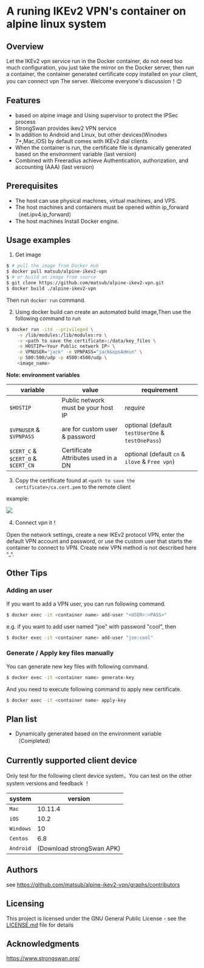 # A runing IKEv2 VPN's container on alpine linux system

## Overview ##
Let the IKEv2 vpn service run in the Docker container, do not need too much
configuration, you just take the mirror on the Docker server, then run a
container, the container generated certificate copy installed on your client,
you can connect vpn The server. Welcome everyone's discussion！:blush:


## Features

* based on alpine image and Using supervisor to protect the IPSec process
* StrongSwan provides ikev2 VPN service
* In addition to Android and Linux, but other devices(Winodws 7+,Mac,iOS) by default comes with IKEv2 dial clients
* When the container is run, the certificate file is dynamically generated based on the environment variable (last version)
* Combined with Freeradius achieve Authentication, authorization, and accounting (AAA) (last version)


## Prerequisites

* The host can use physical machines, virtual machines, and VPS.
* The host machines and containers must be opened within ip_forward （net.ipv4.ip_forward）
* The host machines Install Docker engine.

## Usage examples

1. Get image

```Bash
$ # pull the image from Docker Hub
$ docker pull matsub/alpine-ikev2-vpn
$ # or build an image from source
$ git clone https://github.com/matsub/alpine-ikev2-vpn.git
$ docker build ./alpine-ikev2-vpn
```

Then run `docker run` command.


2. Using docker build can create an automated build image,Then use the following command to run

```Bash
$ docker run -itd --privileged \
    -v /lib/modules:/lib/modules:ro \
    -v <path to save the certificate>:/data/key_files \
    -e HOSTIP=<Your Public network IP> \
    -e VPNUSER="jack" -e VPNPASS="jack&opsAdmin" \
    -p 500:500/udp -p 4500:4500/udp \
    <image_name>
```

**Note: environment variables**

| variable                           | value                               | requirement                                      |
|------------------------------------|-------------------------------------|--------------------------------------------------|
| `$HOSTIP`                          | Public network must be your host IP | *require*                                        |
| `$VPNUSER` & `$VPNPASS`            | are for custom user & password      | optional (default `testUserOne` & `testOnePass`) |
| `$CERT_C` & `$CERT_O` & `$CERT_CN` | Certificate Attributes used in a DN | optional (default `cn` & `ilove` & `Free vpn`)   |


3. Copy the certificate found at `<path to save the certificate>/ca.cert.pem` to the remote client

example:

![](./IKEv2_enable_example.png)

4. Connect vpn it！

Open the network settings, create a new IKEv2 protocol VPN, enter the default
VPN account and password, or use the custom user that starts the container to
connect to VPN.  Create new VPN method is not described here ^_^.


## Other Tips

### Adding an user
If you want to add a VPN user, you can run following command.

```bash
$ docker exec -it <container name> add-user "<USER>:<PASS>"
```

e.g. if you want to add user named "joe" with password "cool", then

```bash
$ docker exec -it <container name> add-user "joe:cool"
```

### Generate / Apply key files manually
You can generate new key files with following command.

```bash
$ docker exec -it <container name> generate-key
```

And you need to execute following command to apply new certificate.

```bash
$ docker exec -it <container name> apply-key
```

## Plan list

* Dynamically generated based on the environment variable （Completed）


## Currently supported client device 
Only test for the following client device system，You can test on the other system versions and feedback ！<br>

| system    | version                   |
|-----------|---------------------------|
| `Mac`     | 10.11.4                   |
| `iOS`     | 10.2                      |
| `Windows` | 10                        |
| `Centos`  | 6.8                       |
| `Android` | (Download strongSwan APK) |


## Authors
see https://github.com/matsub/alpine-ikev2-vpn/graphs/contributors


## Licensing
This project is licensed under the GNU General Public License - see the
[LICENSE.md](https://github.com/aliasmee/IKEv2-radius-vpn/blob/master/LICENSE)
file for details


## Acknowledgments
https://www.strongswan.org/

